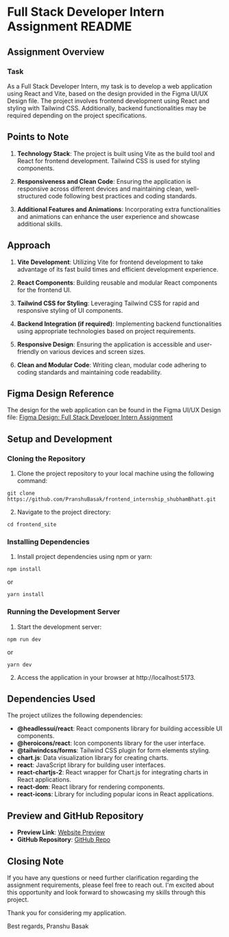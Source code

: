 # Full Stack Developer Intern Assignment README

## Assignment Overview

### Task
As a Full Stack Developer Intern, my task is to develop a web application using React and Vite, based on the design provided in the Figma UI/UX Design file. The project involves frontend development using React and styling with Tailwind CSS. Additionally, backend functionalities may be required depending on the project specifications.

## Points to Note

1. **Technology Stack**: The project is built using Vite as the build tool and React for frontend development. Tailwind CSS is used for styling components.

2. **Responsiveness and Clean Code**: Ensuring the application is responsive across different devices and maintaining clean, well-structured code following best practices and coding standards.

3. **Additional Features and Animations**: Incorporating extra functionalities and animations can enhance the user experience and showcase additional skills.

## Approach

1. **Vite Development**: Utilizing Vite for frontend development to take advantage of its fast build times and efficient development experience.

2. **React Components**: Building reusable and modular React components for the frontend UI.

3. **Tailwind CSS for Styling**: Leveraging Tailwind CSS for rapid and responsive styling of UI components.

4. **Backend Integration (if required)**: Implementing backend functionalities using appropriate technologies based on project requirements.

5. **Responsive Design**: Ensuring the application is accessible and user-friendly on various devices and screen sizes.

6. **Clean and Modular Code**: Writing clean, modular code adhering to coding standards and maintaining code readability.

## Figma Design Reference

The design for the web application can be found in the Figma UI/UX Design file:
[Figma Design: Full Stack Developer Intern Assignment](https://www.figma.com/file/p7hmd4C4GPmnZudzLYVJf0/Assignment?type=design&node-id=243-1188&mode=design&t=WJKiysKo8wOaMSEf-0)

## Setup and Development

### Cloning the Repository
1. Clone the project repository to your local machine using the following command:
```shell
git clone https://github.com/PranshuBasak/frontend_internship_shubhamBhatt.git
```

2. Navigate to the project directory:
```shell
cd frontend_site
```

### Installing Dependencies
1. Install project dependencies using npm or yarn:
```shell
npm install
```
or
```shell
yarn install
```

### Running the Development Server
1. Start the development server:
```shell
npm run dev
```
or
```shell
yarn dev
```

2. Access the application in your browser at http://localhost:5173.

## Dependencies Used

The project utilizes the following dependencies:

- **@headlessui/react**: React components library for building accessible UI components.
- **@heroicons/react**: Icon components library for the user interface.
- **@tailwindcss/forms**: Tailwind CSS plugin for form elements styling.
- **chart.js**: Data visualization library for creating charts.
- **react**: JavaScript library for building user interfaces.
- **react-chartjs-2**: React wrapper for Chart.js for integrating charts in React applications.
- **react-dom**: React library for rendering components.
- **react-icons**: Library for including popular icons in React applications.

## Preview and GitHub Repository

- **Preview Link**: [Website Preview](https://assignment2shubhambhatt.netlify.app/)
- **GitHub Repository**: [GitHub Repo](https://github.com/PranshuBasak/frontend_internship_shubhamBhatt.git)

## Closing Note

If you have any questions or need further clarification regarding the assignment requirements, please feel free to reach out. I'm excited about this opportunity and look forward to showcasing my skills through this project.

Thank you for considering my application.

Best regards,
Pranshu Basak